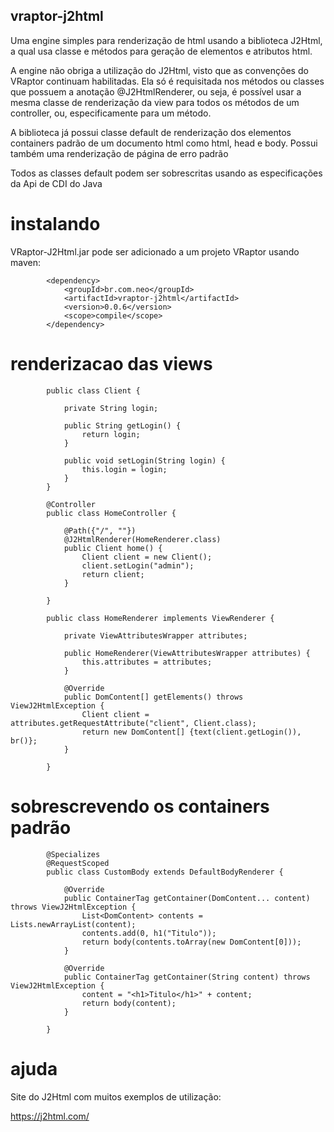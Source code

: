 ## vraptor-j2html

Uma engine simples para renderização de html usando a biblioteca J2Html, a qual usa classe e métodos para geração de elementos
e atributos html.

A engine não obriga a utilização do J2Html, visto que as convenções do VRaptor continuam habilitadas.
Ela só é requisitada nos métodos ou classes que possuem a anotação @J2HtmlRenderer, ou seja, 
é possível usar a mesma classe de renderização da view para todos os métodos de um controller, ou, especificamente para um método.

A biblioteca já possui classe default de renderização dos elementos containers padrão de um documento html como html, head e body.
Possui também uma renderização de página de erro padrão

Todos as classes default podem ser sobrescritas usando as especificações da Api de CDI do Java


# instalando

VRaptor-J2Html.jar pode ser adicionado a um projeto VRaptor usando maven:

```
		<dependency>
			<groupId>br.com.neo</groupId>
			<artifactId>vraptor-j2html</artifactId>
			<version>0.0.6</version>
			<scope>compile</scope>
		</dependency>
```

# renderizacao das views

```
		public class Client {
			
			private String login;
			
			public String getLogin() {
				return login;
			}
			
			public void setLogin(String login) {
				this.login = login;
			}
		}
		
		@Controller
		public class HomeController {								
			
			@Path({"/", ""})
			@J2HtmlRenderer(HomeRenderer.class)
			public Client home() {
				Client client = new Client();
				client.setLogin("admin");
				return client;
			}
			
		}
		
		public class HomeRenderer implements ViewRenderer {
	
			private ViewAttributesWrapper attributes;
			
			public HomeRenderer(ViewAttributesWrapper attributes) {
				this.attributes = attributes;
			}
		
			@Override
			public DomContent[] getElements() throws ViewJ2HtmlException {
				Client client = attributes.getRequestAttribute("client", Client.class);
				return new DomContent[] {text(client.getLogin()), br()};
			}
		
		}
```

# sobrescrevendo os containers padrão

```
		@Specializes
		@RequestScoped
		public class CustomBody extends DefaultBodyRenderer {
		
			@Override
			public ContainerTag getContainer(DomContent... content) throws ViewJ2HtmlException {
				List<DomContent> contents = Lists.newArrayList(content);
				contents.add(0, h1("Titulo"));
				return body(contents.toArray(new DomContent[0]));
			}
		
			@Override
			public ContainerTag getContainer(String content) throws ViewJ2HtmlException {		
				content = "<h1>Titulo</h1>" + content;
				return body(content);
			}
		
		}
```

# ajuda

Site do J2Html com muitos exemplos de utilização:

https://j2html.com/